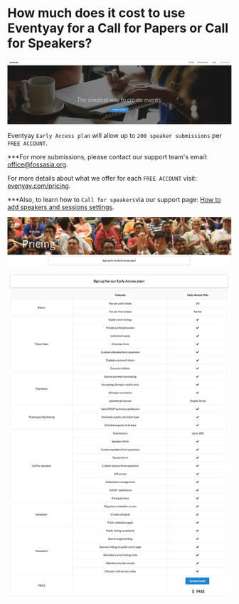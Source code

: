 # How much does it cost to use Eventyay for a Call for Papers or Call for Speakers?

![Cost for Papers and speakers](/images/How-much-does-it-cost-to-use-eventyay-for-a-Call-for-Papers-or-Call-for-Speakers-1.png)

Eventyay `Early Access plan` will allow up to `200 speaker submissions` per `FREE ACCOUNT`. 

***For more submissions, please contact our support team's email: office@fossasia.org. 

For more details about what we offer for each `FREE ACCOUNT` visit: [evenyay.com/pricing](https://eventyay.com/pricing). 

***Also, to learn how to `Call for speakers`via our support page: [How to add speakers and sessions settings](http://support.eventyay.com/event-setup/How-to-add-speakers-and-sessions-settings-call-for-speakers-and-speakers-form.html).

![Cost for Papers and speakers](/images/How-much-does-it-cost-to-use-eventyay-for-a-Call-for-Papers-or-Call-for-Speakers-3.png)

![Cost for Papers and speakers](/images/How-much-does-it-cost-to-use-eventyay-for-a-Call-for-Papers-or-Call-for-Speakers-4.png)
